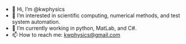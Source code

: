 - 👋 Hi, I’m @kwphysics
- 👀 I’m interested in scientific computing, numerical methods, and test system automation.
- 🌱 I’m currently working in python, MatLab, and C#. 
- 📫 How to reach me: kwphysics@gmail.com

<!---
kwphysics/kwphysics is a ✨ special ✨ repository because its `README.md` (this file) appears on your GitHub profile.
You can click the Preview link to take a look at your changes.
--->
